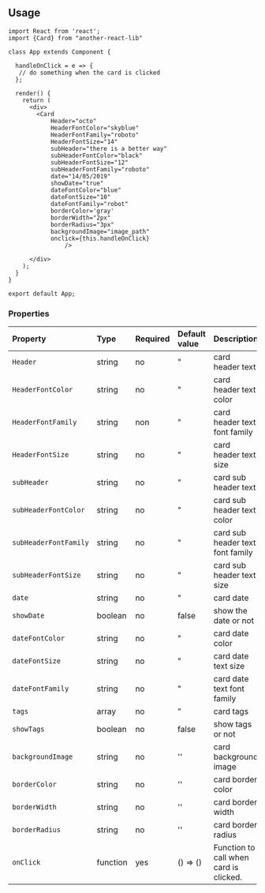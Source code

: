 ## Usage

```
import React from 'react';
import {Card} from "another-react-lib"

class App extends Component {

  handleOnClick = e => {
   // do something when the card is clicked
  };

  render() {
    return (
      <div>
        <Card
            Header="octo"
            HeaderFontColor="skyblue"
            HeaderFontFamily="roboto"
            HeaderFontSize="14"
            subHeader="there is a better way"
            subHeaderFontColor="black"
            subHeaderFontSize="12"
            subHeaderFontFamily="roboto"
            date="14/05/2019"
            showDate="true"
            dateFontColor="blue"
            dateFontSize="10"
            dateFontFamily="robot"
            borderColor='gray'
            borderWidth="2px"
            borderRadius="3px"
            backgroundImage="image_path"
            onclick={this.handleOnClick}
                />

      </div>
    );
  }
}

export default App;
```

### Properties

| Property   | Type     | Required     | Default value  | Description                             |
| :--------- | :------- | :-------     | :--------------| :---------------------------------------|
| `Header`    | string   | no          | "              | card header text                        |
| `HeaderFontColor` | string | no      | "              | card header text color                  |
| `HeaderFontFamily` | string | non    | "              | card header  text font family           |
| `HeaderFontSize` | string | no       | "              | card header text size                   |
| `subHeader` | string | no            | "              | card sub header text                    |
| `subHeaderFontColor` | string | no   | "              | card sub header text color              |
| `subHeaderFontFamily` | string | no  | "              | card sub header text font family        |
| `subHeaderFontSize` | string | no    | "              | card sub header text size               |
| `date` | string | no                 | "              | card date                               |
| `showDate` | boolean | no            | false          | show the date or not                    |
| `dateFontColor` | string | no        | "              | card date color                         |
| `dateFontSize` | string | no         | "              | card date text size                     |
| `dateFontFamily` | string | no       | "              | card date text font family              |
| `tags` | array | no                  | "              | card tags                               |
| `showTags` | boolean | no            | false          | show tags or not                        |
| `backgroundImage` | string | no      | ''             | card background image                   |
| `borderColor` | string | no          | ''             | card border color                       |
| `borderWidth` | string | no          | ''             | card border width                       |
| `borderRadius` | string | no         | ''             | card border radius                      |
| `onClick` | function | yes           | () => ()       | Function to call when card  is clicked. |

